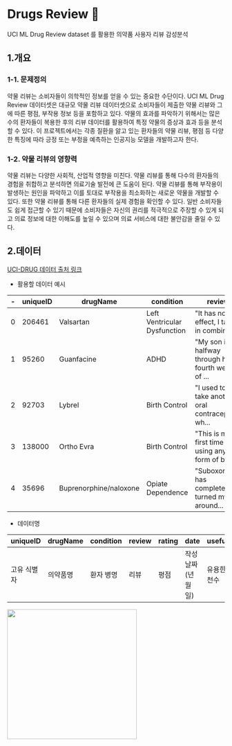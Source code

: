 # Drugs Review 💊
UCI ML Drug Review dataset 를 활용한 의약품 사용자 리뷰 감성분석 

## 1.개요 

### 1-1. 문제정의
약물 리뷰는 소비자들이 의학적인 정보를 얻을 수 있는 중요한 수단이다.
UCI ML Drug Review 데이터셋은 대규모 약물 리뷰 데이터셋으로 소비자들이 제출한 약물 리뷰와 그에 따른 평점, 부작용 정보 등을 포함하고 있다.
약물의 효과를 파악하기 위해서는 많은 수의 환자들이 복용한 후의 리뷰 데이터를 활용하여 특정 약물의 증상과 효과 등을 분석할 수 있다.
이 프로젝트에서는 각종 질환을 앓고 있는 환자들의 약물 리뷰, 평점 등 다양한 특징에 따라 긍정 또는 부정을 예측하는 인공지능 모델을 개발하고자 한다.

### 1-2. 약물 리뷰의 영향력 

약물 리뷰는 다양한 사회적, 산업적 영향을 미친다.
약물 리뷰를 통해 다수의 환자들의 경험을 취합하고 분석하면 의료기술 발전에 큰 도움이 된다. 약물 리뷰를 통해 부작용이 발생하는 원인을 파악하고
이를 토대로 부작용을 최소화하는 새로운 약물을 개발할 수 있다.
또한 약물 리뷰를 통해 다른 환자들의 실제 경험을 확인할 수 있다. 일반 소비자들도 쉽게 접근할 수 있기 때문에 소비자들은 자신의 권리를 적극적으로 주장할 수 있게 되고
의료 정보에 대한 이해도를 높일 수 있으며 의료 서비스에 대한 불안감을 줄일 수 있다.


## 2.데이터
[UCI-DRUG 데이터 출처 링크](https://www.kaggle.com/datasets/arpikr/uci-drug "UCI-DRUG")


- 활용할 데이터 예시 

|-|uniqueID|drugName|condition|review|rating|date|usefulCount|
|-|--------|--------|--------|------|------|----|-----------|
|0|206461|Valsartan|Left Ventricular Dysfunction|"It has no side effect, I take it in combinati...|9|20-May-12|27|
|1|95260|Guanfacine|ADHD|	"My son is halfway through his fourth week of ...|8|27-Apr-10|192|
|2|92703|Lybrel|Birth Control|"I used to take another oral contraceptive, wh...|5|14-Dec-09|17|
|3|138000|Ortho Evra|Birth Control|"This is my first time using any form of birth...|8|3-Nov-15|10|
|4|35696|Buprenorphine/naloxone|Opiate Dependence|"Suboxone has completely turned my life around...|9|27-Nov-16|37|



- 데이터명 

|uniqueID|drugName|condition|review|rating|date|usefulCount|
|--------|--------|--------|------|------|----|-----------|
|고유 식별자|의약품명|환자 병명|리뷰|평점|작성날짜(년월일)|유용한 리뷰추천수|



<div><img src = "https://user-images.githubusercontent.com/112537146/232656257-a82044df-6a63-478d-a71d-3dbcadf2d427.png" width="300"></div>

